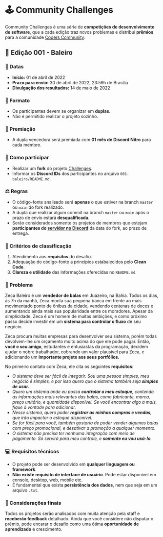 # 🕹 Community Challenges
Community Challenges é uma série de **competições de desenvolvimento de software**, que a cada edição traz novos problemas e distribui **prêmios** para a comunidade [Coders Community](https://discord.gg/eDPbVBtFFA).

## 🍭 Edição 001 - Baleiro

### 📅 Datas
- **Início:** 01 de abril de 2022
- **Prazo para envio:** 30 de abril de 2022, 23:59h de Brasília
- **Divulgação dos resultados:** 14 de maio de 2022

### 🤝 Formato
- Os participantes devem se organizar em **duplas**.
- Não é permitido realizar o projeto sozinho.

### 🥇 Premiação
- A dupla vencedora será premiada com **01 mês de Discord Nitro** para cada membro.

### 📝 Como participar
- Realizar um **fork** do projeto [Challenges](https://github.com/Coders-Community-BR/challenges).
- Informar os **Discord IDs** dos participantes no arquivo `001-baleiro/README.md`.

### ⚖ Regras
- O código-fonte analisado será **apenas** o que estiver na branch `master` ou `main` do fork realizado.
- A dupla que realizar algum commit na branch `master` ou `main` após o prazo de envio estará **desqualificada**.
- Serão considerados somente os projetos de membros que estejam **participantes do [servidor no Discord](https://discord.gg/eDPbVBtFFA)** da data do fork, ao prazo de entrega.

### 🧐 Critérios de classificação
1. Atendimento aos **requisitos** do desafio.
2. Adequação do código-fonte a princípios estabalecidos pelo **Clean Code**.
3. **Clareza e utilidade** das informações oferecidas no `README.md`.

### 📜 Problema
Zeca Baleiro é um **vendedor de balas** em Juazeiro, na Bahia. Todos os dias, às 7h da manhã, Zeca monta sua pequena banca em frente ao mais movimentado ponto de ônibus da cidade, vendendo centenas de doces e aumentando ainda mais sua popularidade entre os moradores. Apesar da simplicidade, Zeca é um homem de muitas ambições, e como próximo passo decide investir em um **sistema para controlar o fluxo** de seu negócio.

Zeca procura muitas empresas para desenvolver seu sistema, porém todas devolvem-lhe um orçamento muito acima do que ele pode pagar. Então, **você e seu amigo**, estudantes e entusiastas da programação, decidem ajudar o nobre trabalhador, cobrando um valor plausível para Zeca, e adicionando um **importante projeto aos seus portfólios.**

No primeiro contato com Zeca, ele cita os seguintes **requisitos**:
- *O sistema deve ser fácil de integarir. Sou uma pessoa simples, meu negócio é simples, e por isso quero que o sistema também seja **simples de usar**.*
- *Quero um sistema onde eu possa **controlar o meu estoque**, contendo as informações mais relevantes das balas, como fabricante, marca, preço unitário, e quantidade disponível. Se você encontrar algo a mais, fique à vontade para adicionar.*
- *Nesse sistema, quero poder **registrar as minhas compras e vendas**, que irão impactar o estoque disponível.*
- *Se for fácil para você, também gostaria de poder vender algumas balas com preço promocional, e desativar a promoção a qualquer momento.*
- *O sistema não precisa ter nenhuma integração com meio de pagamento. Só servirá para meu controle, e **somente eu vou usá-lo**.*

### 💻 Requisitos técnicos
- O projeto pode ser desenvolvido em **qualquer linguagem ou framework**.
- **Não existe requisito de interface de usuário**. Pode estar disponível em console, desktop, web, mobile etc.
- É fundamental que exista **persistência dos dados**, nem que seja em um arquivo `.txt`.

### 📢 Considerações finais
Todos os projetos serão analisados com muita atenção pela staff e **receberão feedback** detalhado. Ainda que você considere não disputar o prêmio, pode encarar o desafio como uma ótima **oportunidade de aprendizado** e crescimento.
